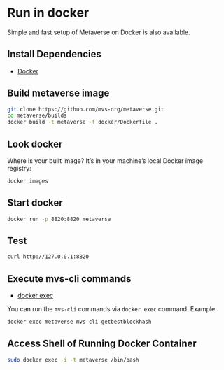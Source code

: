 # Run in docker

Simple and fast setup of Metaverse on Docker is also available. 

## Install Dependencies
 - [Docker](https://docs.docker.com)

## Build metaverse image

```bash
git clone https://github.com/mvs-org/metaverse.git
cd metaverse/builds
docker build -t metaverse -f docker/Dockerfile .
```
## Look docker
Where is your built image? It’s in your machine’s local Docker image registry:
```bash
docker images
```
## Start docker

```bash
docker run -p 8820:8820 metaverse
```
## Test

```bash
curl http://127.0.0.1:8820
```

## Execute mvs-cli commands
 - [docker exec](https://docs.docker.com/engine/reference/commandline/exec/)


You can run the `mvs-cli` commands via `docker exec` command. Example:
```bash
docker exec metaverse mvs-cli getbestblockhash
```

## Access Shell of Running Docker Container

```bash
sudo docker exec -i -t metaverse /bin/bash
```
